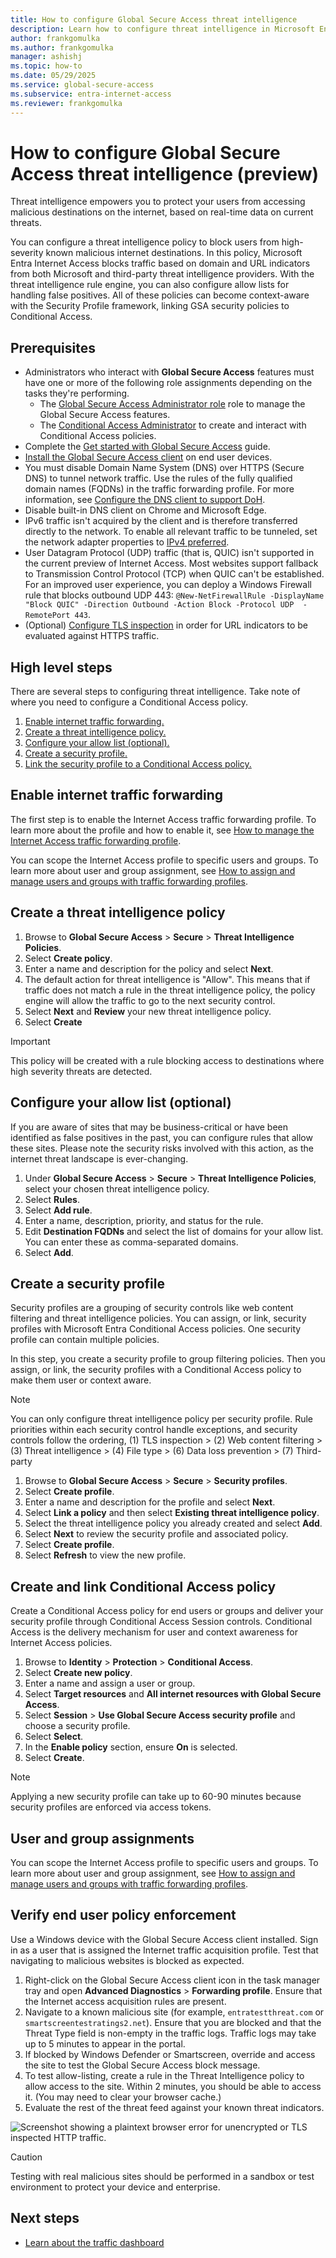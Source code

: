 ```yaml
---
title: How to configure Global Secure Access threat intelligence
description: Learn how to configure threat intelligence in Microsoft Entra Internet Access.
author: frankgomulka
ms.author: frankgomulka
manager: ashishj
ms.topic: how-to
ms.date: 05/29/2025
ms.service: global-secure-access
ms.subservice: entra-internet-access
ms.reviewer: frankgomulka
---
```


# How to configure Global Secure Access threat intelligence (preview)

Threat intelligence empowers you to protect your users from accessing malicious destinations on the internet, based on real-time data on current threats. 

You can configure a threat intelligence policy to block users from high-severity known malicious internet destinations. In this policy, Microsoft Entra Internet Access blocks traffic based on domain and URL indicators from both Microsoft and third-party threat intelligence providers. With the threat intelligence rule engine, you can also configure allow lists for handling false positives. All of these policies can become context-aware with the Security Profile framework, linking GSA security policies to Conditional Access. 

## Prerequisites

- Administrators who interact with **Global Secure Access** features must have one or more of the following role assignments depending on the tasks they're performing.
   - The [Global Secure Access Administrator role](/azure/active-directory/roles/permissions-reference) role to manage the Global Secure Access features.
   - The [Conditional Access Administrator](/azure/active-directory/roles/permissions-reference#conditional-access-administrator) to create and interact with Conditional Access policies.
- Complete the [Get started with Global Secure Access](how-to-get-started-with-global-secure-access.md) guide.
- [Install the Global Secure Access client](how-to-install-windows-client.md) on end user devices.
- You must disable Domain Name System (DNS) over HTTPS (Secure DNS) to tunnel network traffic. Use the rules of the fully qualified domain names (FQDNs) in the traffic forwarding profile. For more information, see [Configure the DNS client to support DoH](/windows-server/networking/dns/doh-client-support#configure-the-dns-client-to-support-doh).
- Disable built-in DNS client on Chrome and Microsoft Edge.
- IPv6 traffic isn't acquired by the client and is therefore transferred directly to the network. To enable all relevant traffic to be tunneled, set the network adapter properties to [IPv4 preferred](troubleshoot-global-secure-access-client-diagnostics-health-check.md#ipv4-preferred).
- User Datagram Protocol (UDP) traffic (that is, QUIC) isn't supported in the current preview of Internet Access. Most websites support fallback to Transmission Control Protocol (TCP) when QUIC can't be established. For an improved user experience, you can deploy a Windows Firewall rule that blocks outbound UDP 443: `@New-NetFirewallRule -DisplayName "Block QUIC" -Direction Outbound -Action Block -Protocol UDP  -RemotePort 443`. 
- (Optional) [Configure TLS inspection](how-to-configure-tls-inspection) in order for URL indicators to be evaluated against HTTPS traffic.

## High level steps

There are several steps to configuring threat intelligence. Take note of where you need to configure a Conditional Access policy.

1. [Enable internet traffic forwarding.](#enable-internet-traffic-forwarding)
1. [Create a threat intelligence policy.](#create-a-threat-intelligence-policy)
1. [Configure your allow list (optional).](#configure-your-allow-list-(optional))
1. [Create a security profile.](#create-a-security-profile)
1. [Link the security profile to a Conditional Access policy.](#create-and-link-conditional-access-policy)

## Enable internet traffic forwarding

The first step is to enable the Internet Access traffic forwarding profile. To learn more about the profile and how to enable it, see [How to manage the Internet Access traffic forwarding profile](how-to-manage-internet-access-profile.md).

You can scope the Internet Access profile to specific users and groups. To learn more about user and group assignment, see [How to assign and manage users and groups with traffic forwarding profiles](how-to-manage-users-groups-assignment.md).

## Create a threat intelligence policy

1. Browse to **Global Secure Access** > **Secure** > **Threat Intelligence Policies**.
1. Select **Create policy**.
1. Enter a name and description for the policy and select **Next**.
1. The default action for threat intelligence is "Allow". This means that if traffic does not match a rule in the threat intelligence policy, the policy engine will allow the traffic to go to the next security control.
1. Select **Next** and **Review** your new threat intelligence policy.
1. Select **Create**

> [!IMPORTANT]
> This policy will be created with a rule blocking access to destinations where high severity threats are detected.

## Configure your allow list (optional)

If you are aware of sites that may be business-critical or have been identified as false positives in the past, you can configure rules that allow these sites. Please note the security risks involved with this action, as the internet threat landscape is ever-changing.

1. Under **Global Secure Access** > **Secure** > **Threat Intelligence Policies**, select your chosen threat intelligence policy.
1. Select **Rules**.
1. Select **Add rule**.
1. Enter a name, description, priority, and status for the rule.
1. Edit **Destination FQDNs** and select the list of domains for your allow list. You can enter these as comma-separated domains.
1. Select **Add**. 

## Create a security profile

Security profiles are a grouping of security controls like web content filtering and threat intelligence policies. You can assign, or link, security profiles with Microsoft Entra Conditional Access policies. One security profile can contain multiple policies.

In this step, you create a security profile to group filtering policies. Then you assign, or link, the security profiles with a Conditional Access policy to make them user or context aware.

> [!NOTE]
> You can only configure threat intelligence policy per security profile. Rule priorities within each security control handle exceptions, and security controls follow the ordering, (1) TLS inspection > (2) Web content filtering > (3) Threat intelligence > (4) File type > (6) Data loss prevention > (7) Third-party

1. Browse to **Global Secure Access** > **Secure** > **Security profiles**.
2. Select **Create profile**.
3. Enter a name and description for the profile and select **Next**.
4. Select **Link a policy** and then select **Existing threat intelligence policy**.
5. Select the threat intelligence policy you already created and select **Add**.
6. Select **Next** to review the security profile and associated policy.
7. Select **Create profile**.
8. Select **Refresh** to view the new profile.

## Create and link Conditional Access policy

Create a Conditional Access policy for end users or groups and deliver your security profile through Conditional Access Session controls. Conditional Access is the delivery mechanism for user and context awareness for Internet Access policies.

1. Browse to **Identity** > **Protection** > **Conditional Access**.
2. Select **Create new policy**.
3. Enter a name and assign a user or group.
4. Select **Target resources** and **All internet resources with Global Secure Access**.
5. Select **Session** > **Use Global Secure Access security profile** and choose a security profile.
6. Select **Select**.
7. In the **Enable policy** section, ensure **On** is selected.
8. Select **Create**.

> [!NOTE]
> Applying a new security profile can take up to 60-90 minutes because security profiles are enforced via access tokens.


## User and group assignments

You can scope the Internet Access profile to specific users and groups. To learn more about user and group assignment, see [How to assign and manage users and groups with traffic forwarding profiles](how-to-manage-users-groups-assignment.md).

## Verify end user policy enforcement

Use a Windows device with the Global Secure Access client installed. Sign in as a user that is assigned the Internet traffic acquisition profile. Test that navigating to malicious websites is blocked as expected.

1. Right-click on the Global Secure Access client icon in the task manager tray and open **Advanced Diagnostics** > **Forwarding profile**. Ensure that the Internet access acquisition rules are present.
1. Navigate to a known malicious site (for example, `entratestthreat.com` or `smartscreentestratings2.net`). Ensure that you are blocked and that the Threat Type field is non-empty in the traffic logs. Traffic logs may take up to 5 minutes to appear in the portal.
1. If blocked by Windows Defender or Smartscreen, override and access the site to test the Global Secure Access block message.
1. To test allow-listing, create a rule in the Threat Intelligence policy to allow access to the site. Within 2 minutes, you should be able to access it. (You may need to clear your browser cache.)
1. Evaluate the rest of the threat feed against your known threat indicators.

![Screenshot showing a plaintext browser error for unencrypted or TLS inspected HTTP traffic.](media/how-to-configure-web-content-filtering/http-block-ti.png)

> [!CAUTION]
> Testing with real malicious sites should be performed in a sandbox or test environment to protect your device and enterprise.

## Next steps

- [Learn about the traffic dashboard](concept-traffic-dashboard.md)
